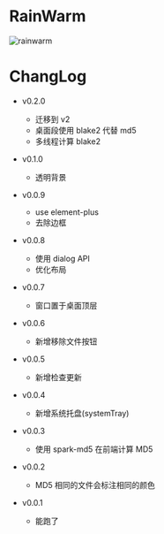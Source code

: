 # RainWarm

![rainwarm](https://socialify.git.ci/initialencounter/RainWarm/image?description=1&font=Rokkitt&forks=1&issues=1&language=1&name=1&owner=1&pattern=Diagonal%20Stripes&pulls=1&stargazers=1&theme=Dark)


# ChangLog
- v0.2.0
    - 迁移到 v2
    - 桌面段使用 blake2 代替 md5
    - 多线程计算 blake2

- v0.1.0
    - 透明背景

- v0.0.9
    - use element-plus
    - 去除边框

- v0.0.8
    - 使用 dialog API
    - 优化布局

- v0.0.7
    - 窗口置于桌面顶层

- v0.0.6
    - 新增移除文件按钮

- v0.0.5
    - 新增检查更新

- v0.0.4
    - 新增系统托盘(systemTray)

- v0.0.3
    - 使用 spark-md5 在前端计算 MD5

- v0.0.2
    - MD5 相同的文件会标注相同的颜色

- v0.0.1
    - 能跑了
